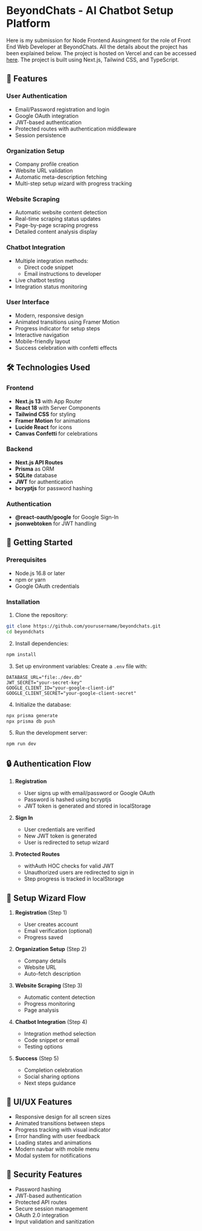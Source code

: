 # BeyondChats - AI Chatbot Setup Platform

Here is my submission for Node Frontend Assingment for the role of Front End Web Developer at BeyondChats. All the details about the project has been explained below. The project is hosted on Vercel and can be accessed [here](https://node-frontend-assignment.vercel.app/). The project is built using Next.js, Tailwind CSS, and TypeScript.

## 🚀 Features

### User Authentication
- Email/Password registration and login
- Google OAuth integration
- JWT-based authentication
- Protected routes with authentication middleware
- Session persistence

### Organization Setup
- Company profile creation
- Website URL validation
- Automatic meta-description fetching
- Multi-step setup wizard with progress tracking

### Website Scraping
- Automatic website content detection
- Real-time scraping status updates
- Page-by-page scraping progress
- Detailed content analysis display

### Chatbot Integration
- Multiple integration methods:
  - Direct code snippet
  - Email instructions to developer
- Live chatbot testing
- Integration status monitoring

### User Interface
- Modern, responsive design
- Animated transitions using Framer Motion
- Progress indicator for setup steps
- Interactive navigation
- Mobile-friendly layout
- Success celebration with confetti effects

## 🛠️ Technologies Used

### Frontend
- **Next.js 13** with App Router
- **React 18** with Server Components
- **Tailwind CSS** for styling
- **Framer Motion** for animations
- **Lucide React** for icons
- **Canvas Confetti** for celebrations

### Backend
- **Next.js API Routes**
- **Prisma** as ORM
- **SQLite** database
- **JWT** for authentication
- **bcryptjs** for password hashing

### Authentication
- **@react-oauth/google** for Google Sign-In
- **jsonwebtoken** for JWT handling

## 🚀 Getting Started

### Prerequisites
- Node.js 16.8 or later
- npm or yarn
- Google OAuth credentials

### Installation

1. Clone the repository:
```bash
git clone https://github.com/yourusername/beyondchats.git
cd beyondchats
```

2. Install dependencies:
```bash
npm install
```

3. Set up environment variables:
Create a `.env` file with:
```
DATABASE_URL="file:./dev.db"
JWT_SECRET="your-secret-key"
GOOGLE_CLIENT_ID="your-google-client-id"
GOOGLE_CLIENT_SECRET="your-google-client-secret"
```

4. Initialize the database:
```bash
npx prisma generate
npx prisma db push
```

5. Run the development server:
```bash
npm run dev
```

## 🔒 Authentication Flow

1. **Registration**
   - User signs up with email/password or Google OAuth
   - Password is hashed using bcryptjs
   - JWT token is generated and stored in localStorage

2. **Sign In**
   - User credentials are verified
   - New JWT token is generated
   - User is redirected to setup wizard

3. **Protected Routes**
   - withAuth HOC checks for valid JWT
   - Unauthorized users are redirected to sign in
   - Step progress is tracked in localStorage

## 🧭 Setup Wizard Flow

1. **Registration** (Step 1)
   - User creates account
   - Email verification (optional)
   - Progress saved

2. **Organization Setup** (Step 2)
   - Company details
   - Website URL
   - Auto-fetch description

3. **Website Scraping** (Step 3)
   - Automatic content detection
   - Progress monitoring
   - Page analysis

4. **Chatbot Integration** (Step 4)
   - Integration method selection
   - Code snippet or email
   - Testing options

5. **Success** (Step 5)
   - Completion celebration
   - Social sharing options
   - Next steps guidance

## 🎨 UI/UX Features

- Responsive design for all screen sizes
- Animated transitions between steps
- Progress tracking with visual indicator
- Error handling with user feedback
- Loading states and animations
- Modern navbar with mobile menu
- Modal system for notifications

## 🔐 Security Features

- Password hashing
- JWT-based authentication
- Protected API routes
- Secure session management
- OAuth 2.0 integration
- Input validation and sanitization
